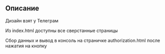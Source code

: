 

## Описание
Дизайн взят у Телеграм

Из index.html доступны все сверстанные страницы

Сбор данных и вывод в консоль на страничке authorization.html после нажатия на кнопку
